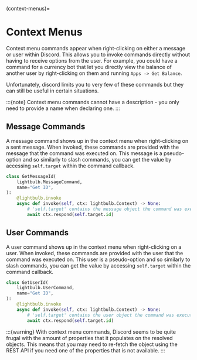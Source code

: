 (context-menus)=
# Context Menus

Context menu commands appear when right-clicking on either a message or user within Discord. This allows you to invoke
commands directly without having to receive options from the user. For example, you could have a command for a currency
bot that let you directly view the balance of another user by right-clicking on them and running `Apps -> Get Balance`.

Unfortunately, discord limits you to very few of these commands but they can still be useful in certain situations.

:::{note}
Context menu commands cannot have a description - you only need to provide a name when declaring one.
:::

## Message Commands

A message command shows up in the context menu when right-clicking on a sent message. When invoked, these commands
are provided with the message that the command was executed on. This message is a pseudo-option and so similarly to
slash commands, you can get the value by accessing `self.target` within the command callback.

```python
class GetMessageId(
    lightbulb.MessageCommand,
    name="Get ID",
):
    @lightbulb.invoke
    async def invoke(self, ctx: lightbulb.Context) -> None:
        # 'self.target' contains the message object the command was executed on
        await ctx.respond(self.target.id)
```

## User Commands

A user command shows up in the context menu when right-clicking on a user. When invoked, these commands
are provided with the user that the command was executed on. This user is a pseudo-option and so similarly to
slash commands, you can get the value by accessing `self.target` within the command callback.

```python
class GetUserId(
    lightbulb.UserCommand,
    name="Get ID",
):
    @lightbulb.invoke
    async def invoke(self, ctx: lightbulb.Context) -> None:
        # 'self.target' contains the user object the command was executed on
        await ctx.respond(self.target.id)
```

:::{warning}
With context menu commands, Discord seems to be quite frugal with the amount of properties that it populates
on the resolved objects. This means that you may need to re-fetch the object using the REST API if you need
one of the properties that is not available.
:::
